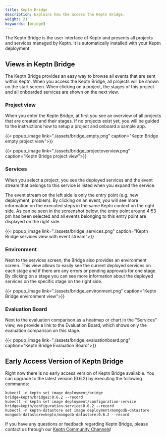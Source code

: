 ```yaml
---
title: Keptn Bridge
description: Explains how the access the Keptn Bridge.
weight: 21
keywords: [bridge]
---
```


The Keptn Bridge is the user interface of Keptn and presents all projects and services managed by Keptn. It is automatically installed with your Keptn deployment.

## Views in Keptn Bridge

The Keptn Bridge provides an easy way to browse all events that are sent within Keptn. When you access the Keptn Bridge, all projects will be shown on the start screen. When clicking on a project, the stages of this project and all onboarded services are shown on the next view.

### Project view

When you enter the Keptn Bridge, at first you see an overview of all projects that are created and their stages. If no projects exist yet, you will be guided to the instructions how to setup a project and onboard a sample app.

{{< popup_image
  link="./assets/bridge_empty.png"
  caption="Keptn Bridge empty project view">}}

{{< popup_image
  link="./assets/bridge_projectoverview.png"
  caption="Keptn Bridge project view">}}  

### Services

When you select a project, you see the deployed services and the event stream that belongs to this service is listed when you expand the service.

The event stream on the left side is only the entry point (e.g. new deployment, problem). By clicking on an event, you will see more information on the executed steps in the same Keptn context on the right side.
As can be seen in the screenshot below, the entry point around 4:53 pm has been selected and all events belonging to this entry point are displayed on the right side.

  {{< popup_image
  link="./assets/bridge_services.png"
  caption="Keptn Bridge services view with event stream">}}

### Environment

Next to the services screen, the Bridge also provides an environment screen. This view allows to easily see the current deployed services on each stage and if there are any errors or pending approvals for one stage.
By clicking on a stage you can see more information about the deployed services on the specific stage on the right side.

  {{< popup_image
  link="./assets/bridge_environment.png"
  caption="Keptn Bridge environment view">}}
  
### Evaluation Board

Next to the evaluation comparison as a heatmap or chart in the "Services" view, we provide a link to the Evaluation Board, which shows only the evaluation comparison on this stage. 
  
  {{< popup_image
  link="./assets/bridge_evaluationboard.png"
  caption="Keptn Bridge Evaluation Board">}}

## Early Access Version of Keptn Bridge

Right now there is no early access version of Keptn Bridge available. You can upgrade to the latest version (0.6.2) by executing the following commands:

```console
kubectl -n keptn set image deployment/bridge bridge=keptn/bridge2:0.6.2 --record
kubectl -n keptn set image deployment/configuration-service bridge=keptn/configuration-service:0.6.2 --record
kubectl -n keptn-datastore set image deployment/mongodb-datastore mongodb-datastore=keptn/mongodb-datastore:0.6.2 --record
```

<!--
There is an early access version of Keptn Bridge available (compatible with Keptn 0.6.2):

  {{< popup_image
  link="./assets/bridge_eap.png"
  caption="Keptn Bridge EAP">}}

* To install it, you have to update the Docker images of *Keptn Bridge*, *configuration-service* and the *mongodb-datastore* deployment by executing the following commands:

```console
kubectl -n keptn set image deployment/bridge bridge=keptn/bridge2:20200402.1046 --record
```


* To restore the old version of bridge, configuration-service and mongodb-datastore (as delivered with Keptn 0.6.2), you can use the following commands:

```console
kubectl -n keptn set image deployment/bridge bridge=keptn/bridge2:0.6.2 --record
```

-->

If you have any questions or feedback regarding Keptn Bridge, please contact us through our [Keptn Community Channels](https://github.com/keptn/community)!
